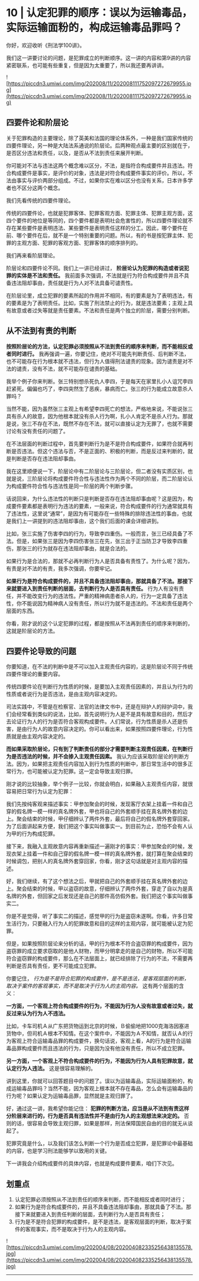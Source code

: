 # 10 | 认定犯罪的顺序：误以为运输毒品，实际运输面粉的，构成运输毒品罪吗？

你好，欢迎收听《刑法学100讲》。

我们这一讲要讨论的问题，是犯罪成立的判断顺序。这一讲的内容和第9讲的内容紧密联系，也可能有些重复，但是因为太重要了，所以我还要再讲讲。

![https://piccdn3.umiwi.com/img/202008/11/202008111752097272679955.jpg](https://piccdn3.umiwi.com/img/202008/11/202008111752097272679955.jpg)

## 四要件论和阶层论

关于犯罪构造的主要理论，除了英美和法国的理论体系外，一种是我们国家传统的四要件理论，另一种是大陆法系通说的阶层论。后两种观点最主要的区别就在于，是否区分违法和责任，以及，是否从不法到责任来展开判断。

你可能对不法与违法这两个概念难以区分，不法，是指符合构成要件并且违法。符合构成要件是事实，是评价的对象，违法是对符合构成要件事实的评价。所以，不法由事实与评价两部分组成。不过，如果你实在难以区分也没有关系，日本许多学者也不区分这两个概念。

我们先看传统的四要件理论。

传统的四要件论，也就是犯罪客体、犯罪客观方面、犯罪主体、犯罪主观方面，这四个要件的地位是等同的，四个要件都是表明社会危害性的，所以四要件理论就不存在某些要件是表明违法、某些要件是表明责任这样的分工。因此，哪个要件在前、哪个要件在后，就不是一个特别重要的问题。所以，有的书是按犯罪主体、犯罪的主观方面、犯罪的客观方面、犯罪客体的顺序排列的。

我们再来看阶层理论。

阶层论和四要件论不同。我们上一讲已经讲过， **阶层论认为犯罪的构造或者说犯罪的实体是不法和责任。** 我前面多次强调，不法就是行为符合构成要件并且不具备违法阻却事由，责任就是行为人对不法具备可谴责性。

在阶层论里，成立犯罪的要素所起的作用并不相同，有的要素是为了表明违法，有的要素是为了表明责任。比如，实施了刑法禁止的行为，就是违法要素；主观上具有故意或者过失等就是责任要素。不法和责任是两个独立的阶层，需要分别判断。

## 从不法到有责的判断

 **按照阶层论的方法，认定犯罪必须按照从不法到责任的顺序来判断，而不能相反或者同时进行。** 我再强调一遍，你要记住，绝对不可能先判断责任、后判断不法，也不可能存在行为根本就不违法，但行为人值得刑法谴责的现象。因为谴责是对不法的谴责，没有不法，就不可能存在谴责的基础。

我举个例子你来判断。张三特别想杀死仇人李四，于是每天在家里扎小人诅咒李四赶紧死。偏偏也巧了，李四突然生了恶疾，暴病而亡。张三的行为能成立故意杀人罪吗？

当然不能，因为虽然张三主观上有希望李四死亡的想法，严格地来说，不能说张三具有杀人的故意，因为他根本就没有杀人行为啊，扎小人肯定不是杀人行为。那就是说，张三不存在不法，既然不存在不法，就可以直接认定为无罪了，也就不需要讨论有没有责任的问题了。

在不法层面的判断过程中，首先要判断行为是不是符合构成要件，如果符合就再判断是否违法。但这个违法与否，不是正面的、积极的判断，而是反过来判断的，就是判断是否存在违法阻却事由。

我在这里顺便说一下，阶层论中有二阶层论与三阶层论，但二者没有实质区别，也就是说，三阶层论将构成要件符合性与违法性作为两个不同的阶层，而二阶层论认为构成要件符合性与违法性是同一阶层的两个判断步骤。

话说回来，为什么违法性的判断只是判断是否存在违法阻却事由呢？这是因为，构成要件要素都是表明行为违法的要素，一般来说，符合构成要件的行为通常就具有了违法性，这里说“通常”，是因为有可能存在一些特殊的排除违法性的事由，也就是我们上一讲提到的违法阻却事由，这个我们后面的课会详细讲到。

比如，张三实施了伤害李四的行为，导致李四重伤。一般而言，张三已经具备了不法。但是，如果张三是因为李四伤害张三在先，张三出于正当防卫才导致李四重伤，那张三的行为就存在违法阻却事由，就是合法的。

如果行为是合法的，那就不必再判断行为人是否具备有责性了。为什么呢？因为，有责是对不法的有责，我多次强调，你要牢记。

 **如果行为是符合构成要件的，并且不具备违法阻却事由，那就具备了不法。那接下来就要进入到责任判断的层面，去判断行为人是否具有责任。** 行为人有没有责任，并不能改变行为的违法性。严重的精神病患者杀人的，行为一定具备了违法性，你不能说因为精神病人没有责任，所以行为就不是违法的。不法和责任是两个层面的东西。

你看，刚才说的这个认定犯罪的过程，都是按照从不法再到责任的顺序来判断的，这就是阶层论的方法。

## 四要件论导致的问题

你要知道，在不法的判断中是不可以加入主观责任内容的，这是阶层论不同于传统四要件理论的重要内容。

传统四要件论在判断行为性质的时候，是要加入主观责任因素的，并且认为行为的性质或者说行为是否违法，是由主观内容决定的。

司法实践中，不管是在检察官、法官的法律文书中，还是在辩护人的辩护词中，我们会经常看到类似的说法，比如，首先说明行为人是不是具有故意和目的，然后才去论证行为人的行为是否符合客观构成要件。人们常说，行为性质是杀人还是伤害，是由行为人的故意内容决定的。你可以看出来，如果按照四要件理论，行为性质就是由主观内容决定的。

 **而如果采取阶层论，只有到了判断责任的部分才需要判断主观责任因素，在判断行为是否违法的时候，并不会掺入主观责任因素。** 我认为应该采取阶层论的判断方法。因为，如果把主观责任内容加入到行为性质的判断中，那日常生活中的很多正常行为，也可能被认定为犯罪。这一定会导致主观归罪。

刚才说的比较抽象，举个例子一比较，你就会明白，如果融入主观责任内容，就很容易把日常行为认定为犯罪：

我们先按纯客观来描述事实：甲参加聚会的时候，发现客厅衣架上挂着一件和自己穿的假名牌一模一样的真名牌外套，甲也将自己的外套顺手挂在真名牌外套的边上。聚会结束的时候，甲仔细辨认了两件外套，最后将自己的假名牌外套穿回家。为了后面讲起来方便，我们把这个事实叫做事实一。到目前为止，恐怕不会有人认为甲的行为构成犯罪。

接下来，我融入主观故意内容再重新描述一遍刚才的事实：甲参加聚会的时候，发现衣架上挂着一件和自己穿的假名牌一模一样的真名牌外套，就打算在聚会结束的时候调包，把别人的真名牌外套穿回家，你看，刚才这句话就是对主观内容的描述。

好，我们继续，有了这个想法之后，甲就把自己的外套顺手挂在真名牌外套的边上。聚会结束的时候，甲以盗窃的故意，仔细辨认了两件外套，穿走了自以为是真名牌的外套，但回家之后发现还是自己的那件高仿假外套。我们把这个事实叫做事实二。

你是不是觉得，听了事实二的描述，感觉甲的行为是盗窃未遂啊。你看，许多日常生活行为，只要融入行为人的犯罪故意和目的这样的主观内容，就可能被认定为犯罪。

但是，如果按照阶层论来分析的话，甲的行为根本不符合盗窃罪的构成要件，因为盗窃罪的成立要求窃取的是他人财物，而甲分明拿走的是自己的财物，所以不可能符合盗窃罪的构成要件，那么在不法层面上，就已经排除了行为的不法，不需要再判断是否具有责任，更不可能成立犯罪。

你要记住， *行为是不是符合犯罪的构成要件，是不是违法，是客观层面的判断，取决于案件的客观事实，而不是取决于行为人的主观内容。* 这有两个层面的含义：

 **一方面，一个客观上符合构成要件的行为，不能因为行为人没有故意或者过失，就反过来认为行为人不违法。**

比如，卡车司机Ａ从广东把货物运到北京的时候，Ｂ偷偷地把1000克海洛因塞进货物中，但司机Ａ根本不知情。在这个案件中，不能因为Ａ不知情，就否认Ａ的行为客观上符合运输毒品罪的构成要件，换句话说，客观上看，A的行为是符合运输毒品罪构成要件而且违法的行为，只是因为没有他没有责任，所以不成立犯罪。

 **另一方面，一个客观上不符合构成要件的行为，不能因为行为人具有犯罪故意，就认定行为人违法。** 这是很容易理解的。

讲到这里，你就可以回答题目中的问题了。误以为运输毒品，实际运输面粉的，构成运输毒品罪吗？当然不能，因为客观上根本就不存在毒品，怎么会有运输毒品的行为呢？如果认定为运输毒品罪，显然就是主观归罪了。

好，通过这一讲，我希望你能记住： **犯罪的判断方法，应当是从不法到有责这样分阶层来进行的，行为是否具有违法性并不是由行为人的主观想法来决定的。** 否则的话，很容易会导致主观归罪，如果是那样，刑法保障国民自由的目的就无从谈起了。

犯罪究竟是什么，以及我们该怎么判断一个行为是否成立犯罪，是犯罪论中最基础的内容，也是学习刑法能够学以致用的关键。

下一讲我会介绍构成要件的具体内容，也就是构成要件要素，咱们下次见。

## 划重点

1. 认定犯罪必须按照从不法到责任的顺序来判断，而不能相反或者同时进行；
2. 如果行为是符合构成要件的，并且不具备违法阻却事由，那就具备了不法。那接下来就要进入到责任判断的层面，去判断行为人是否具有责任；
3. 行为是不是符合犯罪的构成要件，是不是违法，是客观层面的判断，取决于案件的客观事实，而不是取决于行为人的主观内容。

![https://piccdn3.umiwi.com/img/202004/08/202004082335256438135578.jpg](https://piccdn3.umiwi.com/img/202004/08/202004082335256438135578.jpg)

---
